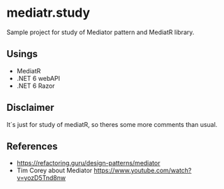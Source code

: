 # mediatr.study
Sample project for study of Mediator pattern and MediatR library.

## Usings

- MediatR
- .NET 6 webAPI
- .NET 6 Razor

## Disclaimer

It´s just for study of mediatR, so theres some more comments than usual.

## References

- https://refactoring.guru/design-patterns/mediator
- Tim Corey about Mediator https://www.youtube.com/watch?v=yozD5Tnd8nw
